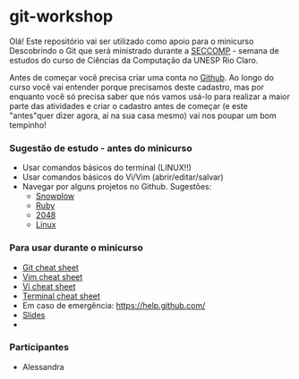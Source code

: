 # git-workshop


Olá! Este repositório vai ser utilizado como apoio para o minicurso Descobrindo o Git que será ministrado durante a [SECCOMP](http://www.rc.unesp.br/seccomp/) -  semana de estudos do curso de Ciências da Computação da UNESP Rio Claro. 

Antes de começar você precisa criar uma conta no [Github]( https://github.com/). Ao longo do curso você vai entender porque precisamos deste cadastro, mas por enquanto você só precisa saber que nós vamos usá-lo para realizar a maior parte das atividades e criar o cadastro antes de começar (e este "antes"quer dizer agora, aí na sua casa mesmo) vai nos poupar um bom tempinho!

### Sugestão de estudo - antes do minicurso
- Usar comandos básicos do terminal (LINUX!!)
- Usar comandos básicos do Vi/Vim (abrir/editar/salvar)
- Navegar por alguns projetos no Github. Sugestões:
  -  [Snowplow](https://github.com/snowplow/snowplow)
  -  [Ruby](https://github.com/ruby/ruby/branches)
  -  [2048](https://github.com/gabrielecirulli/2048)
  -  [Linux](https://github.com/torvalds/linux)

### Para usar durante o minicurso
- [Git cheat sheet](https://training.github.com/kit/downloads/github-git-cheat-sheet.pdf)
- [Vim cheat sheet](http://vim.rtorr.com/)
- [Vi cheat sheet](http://marvin.cs.uidaho.edu/Teaching/CS270/viEditorCheatSheet.pdf)
- [Terminal cheat sheet](http://cli.learncodethehardway.org/bash_cheat_sheet.pdf)
- Em caso de emergência: https://help.github.com/
- [Slides](http://nathcampreguer.github.io/git-workshop-slides/)
-

### Participantes
- Alessandra
